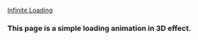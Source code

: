 [Infinite Loading](https://Leandro-C-Reis.github.io/Simple-Apps/loading-animation)

### This page is a simple loading animation in 3D effect.
